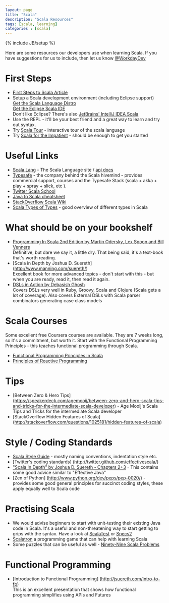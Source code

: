 ```yaml
---
layout: page
title: "Scala"
description: "Scala Resources"
tags: [scala, learning] 
categories : [scala]
---
```

{% include JB/setup %}

Here are some resources our developers use when learning Scala. If you have suggestions for us to include, then let us know [@WorkdayDev](https://twitter.com/WorkdayDev)

# First Steps #
* [First Steps to Scala Article](http://www.artima.com/scalazine/articles/steps.html)
* Setup a Scala development environment (including Eclipse support)  
  [Get the Scala Language Distro](http://www.scala-lang.org/downloads/)  
  [Get the Eclipse Scala IDE](http://scala-ide.org/)  
  Don't like Eclipse? There's also [JetBrains' IntelliJ IDEA Scala](http://www.jetbrains.com/idea/features/scala.html)
* Use the REPL - it'll be your best friend and a great way to learn and try out syntax.
* Try [Scala Tour](http://scalatutorials.com/tour/) - interactive tour of the scala language 
* Try [Scala for the Impatient](http://horstmann.com/scala/) - should be enough to get you started


# Useful Links #

* [Scala Lang](http://www.scala-lang.org/) - The Scala Language site / [api docs](http://www.scala-lang.org/api/current/#package) 
* [Typesafe](http://typesafe.com/) - the company behind the Scala hivemind - provides commercial support, courses and the Typesafe Stack (scala + akka + play + spray + slick, etc ). 
* [Twitter Scala School](http://twitter.github.com/scala_school/)
* [Java to Scala cheatsheet](http://techblog.realestate.com.au/java-to-scala-cheatsheet/)
* [StackOverflow Scala Wiki](http://stackoverflow.com/tags/scala/info)
* [Scala Types of Types](http://ktoso.github.io/scala-types-of-types/) - good overview of different types in Scala

# What should be on your bookshelf # 
* [Programming In Scala 2nd Edition by Martin Odersky, Lex Spoon and Bill Venners](http://booksites.artima.com/programming_in_scala_2ed)   
  Definitive, but dare we say it, a little dry. That being said, it's a text-book that's worth reading. 
* [Scala in Depth by Joshua D. Suereth] (http://www.manning.com/suereth/)   
  Excellent book for more advanced topics - don't start with this - but when you are ready, read it, then read it again. 
* [DSLs in Action by Debasish Ghosh](http://www.manning.com/ghosh/)  
  Covers DSLs very well in Ruby, Groovy, Scala and Clojure (Scala gets a lot of coverage).
  Also covers External DSLs with Scala parser combinators generating case class models

# Scala Courses # 

Some excellent free Coursera courses are available. They are 7 weeks long, so it's a commitment, but worth it. Start with the Functional Programming Principles - this teaches functional programming through Scala.  

* [Functional Programming Principles in Scala](https://class.coursera.org/progfun-2012-001)
* [Principles of Reactive Programming](https://class.coursera.org/reactive-001) 

# Tips #
* [Between Zero & Hero Tips] (https://speakerdeck.com/agemooij/between-zero-and-hero-scala-tips-and-tricks-for-the-intermediate-scala-developer) - Age Mooij's  Scala Tips and Tricks for the intermediate Scala developer
* [StackOverflow Hidden Features of Scala] (http://stackoverflow.com/questions/1025181/hidden-features-of-scala)

# Style  / Coding Standards # 
* [Scala Style Guide](http://docs.scala-lang.org/style/) - mostly naming conventions, indentation style etc.
* [Twitter's coding standards] (http://twitter.github.com/effectivescala/)
* ["Scala In Depth" by Joshua D. Suereth - Chapters 2+3](http://www.manning.com/suereth/) - This contains some good advice similar to "Effective Java"
* [Zen of Python] (http://www.python.org/dev/peps/pep-0020/) - provides some good general principles for succinct coding styles, these apply equally well to Scala code

# Practising Scala #  
* We would advise beginners to start with unit-testing their existing Java code in Scala. It's a useful and non-threatening way to start getting to grips with the syntax. Have a look at [ScalaTest](http://www.scalatest.org/) or [Specs2](http://etorreborre.github.io/specs2/) 
* [Scalatron](http://scalatron.github.com/) a programming game that can help with learning Scala  
* Some puzzles that can be useful as well - [Ninety-Nine Scala Problems](http://aperiodic.net/phil/scala/s-99/)

# Functional Programming # 

* [Introduction to Functional Programming] (http://jsuereth.com/intro-to-fp)  
  This is an excellent presentation that shows how functional programming simplifies using APIs and Futures

